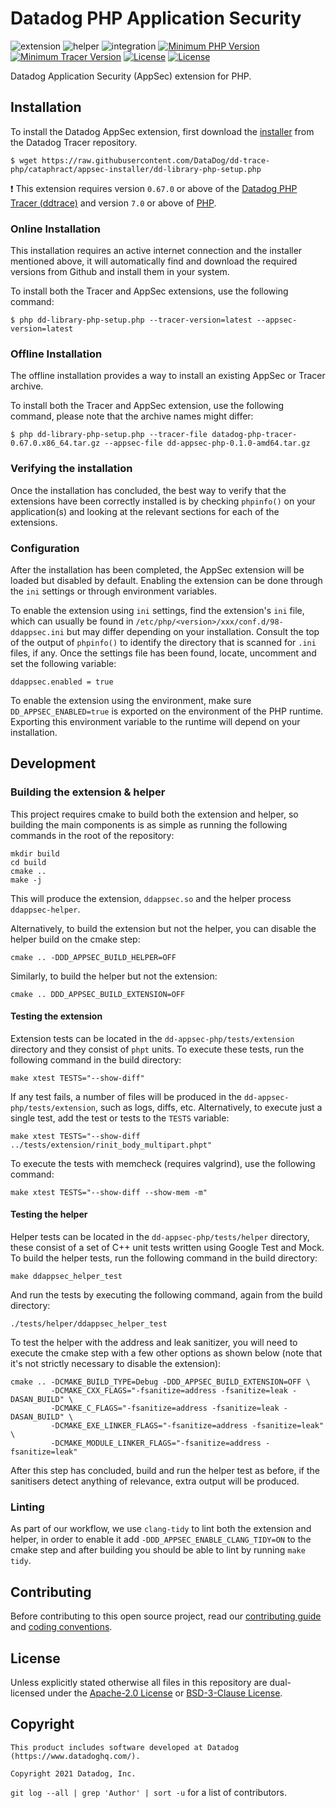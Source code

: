 # Datadog PHP Application Security

![extension](https://github.com/DataDog/dd-appsec-php/actions/workflows/extension.yml/badge.svg?branch=main)
![helper](https://github.com/DataDog/dd-appsec-php/actions/workflows/helper.yml/badge.svg?branch=main)
![integration](https://github.com/DataDog/dd-appsec-php/actions/workflows/integration.yml/badge.svg?branch=main)
[![Minimum PHP Version](https://img.shields.io/badge/php-%3E%3D%207.0-8892BF.svg)](https://php.net/)
[![Minimum Tracer Version](https://img.shields.io/badge/tracer-%3E%3D%200.67.0-2892BF.svg)](https://github.com/DataDog/dd-trace-php)
[![License](https://img.shields.io/badge/License-BSD%203--Clause-blue.svg)](LICENSE)
[![License](https://img.shields.io/badge/License-Apache%202.0-blue.svg)](LICENSE)

Datadog Application Security (AppSec) extension for PHP. 

## Installation

To install the Datadog AppSec extension, first download the [installer](https://raw.githubusercontent.com/DataDog/dd-trace-php/cataphract/appsec-installer/dd-library-php-setup.php) from the Datadog Tracer repository. 

```
$ wget https://raw.githubusercontent.com/DataDog/dd-trace-php/cataphract/appsec-installer/dd-library-php-setup.php
```
:exclamation: This extension requires version `0.67.0` or above of the [Datadog PHP Tracer (ddtrace)](https://github.com/DataDog/dd-trace-php) and version `7.0` or above of [PHP](https://php.net). 

### Online Installation 

This installation requires an active internet connection and the installer mentioned above, it will automatically find and download the required versions from Github and install them in your system. 

To install both the Tracer and AppSec extensions, use the following command:
```
$ php dd-library-php-setup.php --tracer-version=latest --appsec-version=latest
```

### Offline Installation

The offline installation provides a way to install an existing AppSec or Tracer archive.

To install both the Tracer and AppSec extension, use the following command, please note that the archive names might differ:
```
$ php dd-library-php-setup.php --tracer-file datadog-php-tracer-0.67.0.x86_64.tar.gz --appsec-file dd-appsec-php-0.1.0-amd64.tar.gz
```

### Verifying the installation

Once the installation has concluded, the best way to verify that the extensions have been correctly installed is by checking `phpinfo()` on your application(s) and looking at the relevant sections for each of the extensions. 

### Configuration

After the installation has been completed, the AppSec extension will be loaded but disabled by default. Enabling the extension can be done through the `ini` settings or through environment variables.

To enable the extension using `ini` settings, find the extension's `ini` file, which can usually be found in  `/etc/php/<version>/xxx/conf.d/98-ddappsec.ini` but may differ depending on your installation. Consult the top of the output of `phpinfo()` to identify the directory that is scanned for `.ini` files, if any. Once the settings file has been found, locate, uncomment and set the following variable:
```
ddappsec.enabled = true
```
To enable the extension using the environment, make sure `DD_APPSEC_ENABLED=true` is exported on the environment of the PHP runtime. Exporting this environment variable to the runtime will depend on your installation.

## Development

### Building the extension & helper

This project requires cmake to build both the extension and helper, so building the main components is as simple as running the following commands in the root of the repository:
```
mkdir build
cd build
cmake ..
make -j
```
This will produce the extension, `ddappsec.so` and the helper process `ddappsec-helper`.

Alternatively, to build the extension but not the helper, you can disable the helper build on the cmake step:
```
cmake .. -DDD_APPSEC_BUILD_HELPER=OFF 
```
Similarly, to build the helper but not the extension:
```
cmake .. DDD_APPSEC_BUILD_EXTENSION=OFF 
```

#### Testing the extension

Extension tests can be located in the `dd-appsec-php/tests/extension` directory and they consist of `phpt` units. To execute these tests, run the following command in the build directory:
```
make xtest TESTS="--show-diff"
```
If any test fails, a number of files will be produced in the `dd-appsec-php/tests/extension`, such as logs, diffs, etc. Alternatively, to execute just a single test, add the test or tests to the `TESTS` variable:
```
make xtest TESTS="--show-diff ../tests/extension/rinit_body_multipart.phpt"
```
To execute the tests with memcheck (requires valgrind), use the following command:
```
make xtest TESTS="--show-diff --show-mem -m"
```
#### Testing the helper

Helper tests can be located in the `dd-appsec-php/tests/helper` directory, these consist of a set of C++ unit tests written using Google Test and Mock. To build the helper tests, run the following command in the build directory:
```
make ddappsec_helper_test
```
And run the tests by executing the following command, again from the build directory:
```
./tests/helper/ddappsec_helper_test
```
To test the helper with the address and leak sanitizer, you will need to execute the cmake step with a few other options as shown below (note that it's not strictly necessary to disable the extension):
```
cmake .. -DCMAKE_BUILD_TYPE=Debug -DDD_APPSEC_BUILD_EXTENSION=OFF \
         -DCMAKE_CXX_FLAGS="-fsanitize=address -fsanitize=leak -DASAN_BUILD" \
         -DCMAKE_C_FLAGS="-fsanitize=address -fsanitize=leak -DASAN_BUILD" \
         -DCMAKE_EXE_LINKER_FLAGS="-fsanitize=address -fsanitize=leak" \
         -DCMAKE_MODULE_LINKER_FLAGS="-fsanitize=address -fsanitize=leak"
```
After this step has concluded, build and run the helper test as before, if the sanitisers detect anything of relevance, extra output will be produced.

### Linting

As part of our workflow, we use `clang-tidy` to lint both the extension and helper, in order to enable it add `-DDD_APPSEC_ENABLE_CLANG_TIDY=ON` to the cmake step and after building you should be able to lint by running `make tidy`.

## Contributing

Before contributing to this open source project, read our [contributing guide](CONTRIBUTING.md) and [coding conventions](CONVENTIONS.md).

## License

Unless explicitly stated otherwise all files in this repository are dual-licensed under the [Apache-2.0 License](LICENSE.Apache) or [BSD-3-Clause License](LICENSE.BSD3).

## Copyright
```
This product includes software developed at Datadog (https://www.datadoghq.com/).

Copyright 2021 Datadog, Inc.
```
`git log --all | grep 'Author' | sort -u` for a list of contributors.
